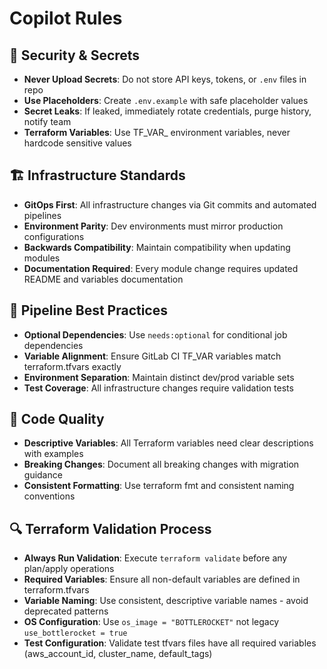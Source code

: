 # Copilot Rules

## 🚨 Security & Secrets
- **Never Upload Secrets**: Do not store API keys, tokens, or `.env` files in repo
- **Use Placeholders**: Create `.env.example` with safe placeholder values
- **Secret Leaks**: If leaked, immediately rotate credentials, purge history, notify team
- **Terraform Variables**: Use TF_VAR_ environment variables, never hardcode sensitive values

## 🏗️ Infrastructure Standards
- **GitOps First**: All infrastructure changes via Git commits and automated pipelines
- **Environment Parity**: Dev environments must mirror production configurations
- **Backwards Compatibility**: Maintain compatibility when updating modules
- **Documentation Required**: Every module change requires updated README and variables documentation

## 🔄 Pipeline Best Practices
- **Optional Dependencies**: Use `needs:optional` for conditional job dependencies
- **Variable Alignment**: Ensure GitLab CI TF_VAR variables match terraform.tfvars exactly
- **Environment Separation**: Maintain distinct dev/prod variable sets
- **Test Coverage**: All infrastructure changes require validation tests

## 📝 Code Quality
- **Descriptive Variables**: All Terraform variables need clear descriptions with examples
- **Breaking Changes**: Document all breaking changes with migration guidance
- **Consistent Formatting**: Use terraform fmt and consistent naming conventions

## 🔍 Terraform Validation Process
- **Always Run Validation**: Execute `terraform validate` before any plan/apply operations
- **Required Variables**: Ensure all non-default variables are defined in terraform.tfvars
- **Variable Naming**: Use consistent, descriptive variable names - avoid deprecated patterns
- **OS Configuration**: Use `os_image = "BOTTLEROCKET"` not legacy `use_bottlerocket = true`
- **Test Configuration**: Validate test tfvars files have all required variables (aws_account_id, cluster_name, default_tags)
